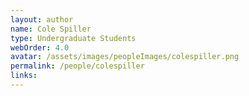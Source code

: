 ```yaml
---
layout: author
name: Cole Spiller
type: Undergraduate Students
webOrder: 4.0
avatar: /assets/images/peopleImages/colespiller.png
permalink: /people/colespiller
links:
---
```

